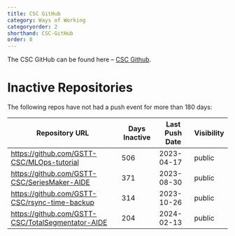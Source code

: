 ```yaml
---
title: CSC GitHub
category: Ways of Working
categoryorder: 2
shorthand: CSC-GitHub
order: 8
---
```


The CSC GitHub can be found here – <a href="https://github.com/GSTT-CSC/">CSC Github</a>.

# Inactive Repositories

The following repos have not had a push event for more than 180 days:

| Repository URL | Days Inactive | Last Push Date | Visibility |
| --- | --- | --- | --- |
| https://github.com/GSTT-CSC/MLOps-tutorial | 506 | 2023-04-17 | public |
| https://github.com/GSTT-CSC/SeriesMaker-AIDE | 371 | 2023-08-30 | public |
| https://github.com/GSTT-CSC/rsync-time-backup | 314 | 2023-10-26 | public |
| https://github.com/GSTT-CSC/TotalSegmentator-AIDE | 204 | 2024-02-13 | public |
